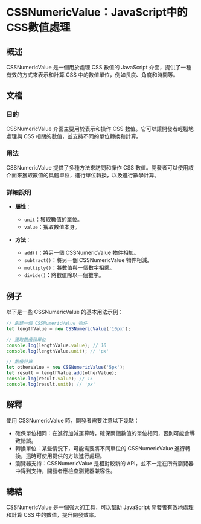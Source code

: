 <!--
Meta Description: # CSSNumericValue：JavaScript中的CSS數值處理 ## 概述 CSSNumericValue 是一個用於處理 CSS 數值的 JavaScript 介面，提供了一種有效的方式來表示和計算 CSS 中的數值單位，例如長度、角度和時間等。 ## 文檔 ### 目的 CSSNum...
Meta Keywords: cssnumericvalue, css, lengthvalue, console, log
-->

# CSSNumericValue：JavaScript中的CSS數值處理

## 概述
CSSNumericValue 是一個用於處理 CSS 數值的 JavaScript 介面，提供了一種有效的方式來表示和計算 CSS 中的數值單位，例如長度、角度和時間等。

## 文檔
### 目的
CSSNumericValue 介面主要用於表示和操作 CSS 數值。它可以讓開發者輕鬆地處理與 CSS 相關的數值，並支持不同的單位轉換和計算。

### 用法
CSSNumericValue 提供了多種方法來訪問和操作 CSS 數值。開發者可以使用該介面來獲取數值的具體單位，進行單位轉換，以及進行數學計算。

### 詳細說明
- **屬性**：
  - `unit`：獲取數值的單位。
  - `value`：獲取數值本身。

- **方法**：
  - `add()`：將另一個 CSSNumericValue 物件相加。
  - `subtract()`：將另一個 CSSNumericValue 物件相減。
  - `multiply()`：將數值與一個數字相乘。
  - `divide()`：將數值除以一個數字。

## 例子
以下是一些 CSSNumericValue 的基本用法示例：

```javascript
// 創建一個 CSSNumericValue 物件
let lengthValue = new CSSNumericValue('10px');

// 獲取數值和單位
console.log(lengthValue.value); // 10
console.log(lengthValue.unit); // 'px'

// 數值計算
let otherValue = new CSSNumericValue('5px');
let result = lengthValue.add(otherValue);
console.log(result.value); // 15
console.log(result.unit); // 'px'
```

## 解釋
使用 CSSNumericValue 時，開發者需要注意以下幾點：
- 確保單位相同：在進行加減運算時，確保兩個數值的單位相同，否則可能會導致錯誤。
- 轉換單位：某些情況下，可能需要將不同單位的 CSSNumericValue 進行轉換，這時可使用提供的方法進行處理。
- 瀏覽器支持：CSSNumericValue 是相對較新的 API，並不一定在所有瀏覽器中得到支持，開發者應檢查瀏覽器兼容性。

## 總結
CSSNumericValue 是一個強大的工具，可以幫助 JavaScript 開發者有效地處理和計算 CSS 中的數值，提升開發效率。